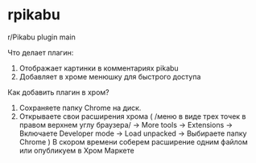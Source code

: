 # rpikabu
r/Pikabu plugin main

Что делает плагин:
1. Отображает картинки в комментариях pikabu
2. Добавляет в хроме менюшку для быстрого доступа

Как добавить плагин в хром?
1. Сохраняете папку Chrome на диск.
2. Открываете свои расширения хрома ( /меню в виде трех точек в правом верхнем углу браузера/ -> More tools -> Extensions -> Включаете Developer mode -> Load unpacked -> Выбираете папку Chrome )
В скором времени соберем расширение одним файлом или опубликуем в Хром Маркете
